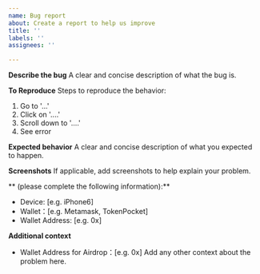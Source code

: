 ```yaml
---
name: Bug report
about: Create a report to help us improve
title: ''
labels: ''
assignees: ''

---
```


**Describe the bug**
A clear and concise description of what the bug is.

**To Reproduce**
Steps to reproduce the behavior:
1. Go to '...'
2. Click on '....'
3. Scroll down to '....'
4. See error

**Expected behavior**
A clear and concise description of what you expected to happen.

**Screenshots**
If applicable, add screenshots to help explain your problem.

** (please complete the following information):**
 - Device: [e.g. iPhone6]
 - Wallet：[e.g. Metamask, TokenPocket]
 - Wallet Address: [e.g. 0x]
 
**Additional context**
 - Wallet Address for Airdrop：[e.g. 0x]
Add any other context about the problem here.
